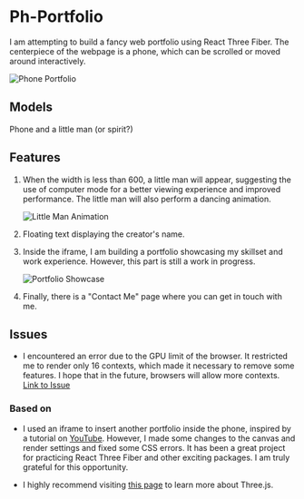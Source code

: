 # Ph-Portfolio

I am attempting to build a fancy web portfolio using React Three Fiber. The centerpiece of the webpage is a phone, which can be scrolled or moved around interactively.

![Phone Portfolio](https://github.com/eepson123tw/ph-portfolio/assets/75103330/4340a9c8-f165-4e99-969a-9e8f5badd52d)

## Models
Phone and a little man (or spirit?)

## Features
1. When the width is less than 600, a little man will appear, suggesting the use of computer mode for a better viewing experience and improved performance. The little man will also perform a dancing animation.

   ![Little Man Animation](https://github.com/eepson123tw/ph-portfolio/assets/75103330/140ed3dc-b364-4341-b843-8eb4139a628a)

2. Floating text displaying the creator's name.

3. Inside the iframe, I am building a portfolio showcasing my skillset and work experience. However, this part is still a work in progress.

   ![Portfolio Showcase](https://github.com/eepson123tw/ph-portfolio/assets/75103330/7502799d-959b-46b7-964e-fcc21b22961f)

4. Finally, there is a "Contact Me" page where you can get in touch with me.

## Issues
- I encountered an error due to the GPU limit of the browser. It restricted me to render only 16 contexts, which made it necessary to remove some features. I hope that in the future, browsers will allow more contexts. [Link to Issue](https://stackoverflow.com/questions/59140439/allowing-more-webgl-contexts)

### Based on
- I used an iframe to insert another portfolio inside the phone, inspired by a tutorial on [YouTube](https://www.youtube.com/watch?v=0fYi8SGA20k&t=3486s&ab_channel=JavaScriptMastery). However, I made some changes to the canvas and render settings and fixed some CSS errors. It has been a great project for practicing React Three Fiber and other exciting packages. I am truly grateful for this opportunity.

- I highly recommend visiting [this page](https://threejs-journey.com/) to learn more about Three.js.

